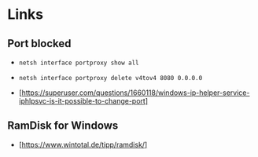 # Links

## Port blocked

* `netsh interface portproxy show all`
* `netsh interface portproxy delete v4tov4 8080 0.0.0.0`

* [https://superuser.com/questions/1660118/windows-ip-helper-service-iphlpsvc-is-it-possible-to-change-port]

## RamDisk for Windows

* [https://www.wintotal.de/tipp/ramdisk/]
